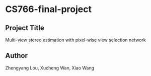 # CS766-final-project
## Project Title
Multi-view stereo estimation with pixel-wise view selection network <br>  
## Author
Zhengyang Lou, Xucheng Wan, Xiao Wang <br>  
